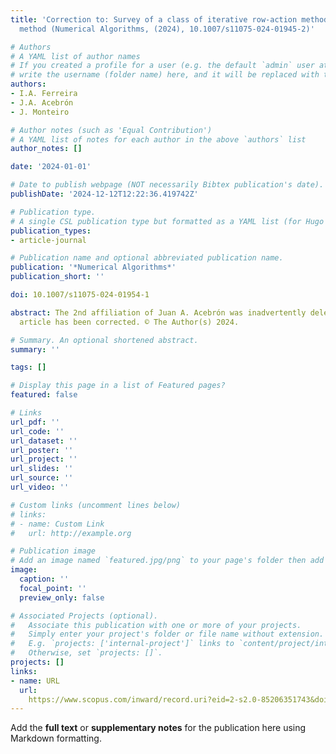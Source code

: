 ```yaml
---
title: 'Correction to: Survey of a class of iterative row-action methods: The Kaczmarz
  method (Numerical Algorithms, (2024), 10.1007/s11075-024-01945-2)'

# Authors
# A YAML list of author names
# If you created a profile for a user (e.g. the default `admin` user at `content/authors/admin/`), 
# write the username (folder name) here, and it will be replaced with their full name and linked to their profile.
authors:
- I.A. Ferreira
- J.A. Acebrón
- J. Monteiro

# Author notes (such as 'Equal Contribution')
# A YAML list of notes for each author in the above `authors` list
author_notes: []

date: '2024-01-01'

# Date to publish webpage (NOT necessarily Bibtex publication's date).
publishDate: '2024-12-12T12:22:36.419742Z'

# Publication type.
# A single CSL publication type but formatted as a YAML list (for Hugo requirements).
publication_types:
- article-journal

# Publication name and optional abbreviated publication name.
publication: '*Numerical Algorithms*'
publication_short: ''

doi: 10.1007/s11075-024-01954-1

abstract: The 2nd affiliation of Juan A. Acebrón was inadvertently deleted. The original
  article has been corrected. © The Author(s) 2024.

# Summary. An optional shortened abstract.
summary: ''

tags: []

# Display this page in a list of Featured pages?
featured: false

# Links
url_pdf: ''
url_code: ''
url_dataset: ''
url_poster: ''
url_project: ''
url_slides: ''
url_source: ''
url_video: ''

# Custom links (uncomment lines below)
# links:
# - name: Custom Link
#   url: http://example.org

# Publication image
# Add an image named `featured.jpg/png` to your page's folder then add a caption below.
image:
  caption: ''
  focal_point: ''
  preview_only: false

# Associated Projects (optional).
#   Associate this publication with one or more of your projects.
#   Simply enter your project's folder or file name without extension.
#   E.g. `projects: ['internal-project']` links to `content/project/internal-project/index.md`.
#   Otherwise, set `projects: []`.
projects: []
links:
- name: URL
  url: 
    https://www.scopus.com/inward/record.uri?eid=2-s2.0-85206351743&doi=10.1007%2fs11075-024-01954-1&partnerID=40&md5=aec8e97d271f483143ad585cc73626e2
---
```


Add the **full text** or **supplementary notes** for the publication here using Markdown formatting.
